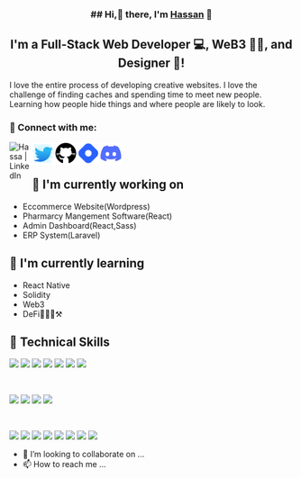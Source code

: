 <h3 align="center">
## Hi,👋 there, I'm <a href="https://www.hassan.dotcreative.co.ke" target="_blank" rel="noreferrer">Hassan</a> 👋
</h3>

<h2 align="center">
I'm a Full-Stack Web Developer 💻, WeB3 🚀🦄, and Designer 🎨!
</h2> 

I love the entire process of developing creative websites. I love the challenge of finding caches and spending time to meet new people. Learning how people hide things and where people are likely to look.

### 🤝 Connect with me:
<a href="https://www.linkedin.com/in/hassan-kiprono/"><img align="left" src="https://raw.githubusercontent.com/yushi1007/yushi1007/main/images/linkedin.svg" alt="Hassa | LinkedIn" length="40px" width="40px"/></a>
<a href="https://twitter.com/kip_hassan"><img align="left" src="https://github.com/hassankirwa/images/blob/main/icons8-twitter.svg" alt="Hassan | Twitter" length="40px" width="40px"/></a>
<a href="https://github.com/hassankirwa"><img align="left" src="https://github.com/hassankirwa/images/blob/main/icons8-github.svg" alt="Hassan | Github" length="40px" width="40px"/></a>
<a href="https://techblog254.hashnode.dev/"><img align="left" src="https://github.com/hassankirwa/images/blob/main/icons8-hashnode-240.png" alt="Hassan | Hashnode" length="40px" width="40px"/></a>
<a href="https://discord.com/hassacodes"><img align="left" src="https://github.com/hassankirwa/images/blob/main/icons8-discord-new-240.png" alt="Hassan | Discord" length="40px" width="40px"/></a>

</br>
</br>


## 🔭 I'm currently working on
- Eccommerce Website(Wordpress)
- Pharmarcy Mangement Software(React)
- Admin Dashboard(React,Sass)
- ERP System(Laravel)

## 🌱 I'm currently learning
- React Native
- Solidity
- Web3
- DeFi👨🏽‍🌾⚒️

## 💼 Technical Skills

![](https://img.shields.io/badge/Code-React-informational?style=flat&logo=react&color=61DAFB)
![](https://img.shields.io/badge/Code-Redux-informational?style=flat&logo=Redux&color=764ABC)
![](https://img.shields.io/badge/Code-JavaScript-informational?style=flat&logo=JavaScript&color=F7DF1E)
![](https://img.shields.io/badge/Code-HTML5-informational?style=flat&logo=HTML5&color=E34F26)
![](https://img.shields.io/badge/Code-PostgreSQL-informational?style=flat&logo=PostgreSQL&color=336791)
![](https://img.shields.io/badge/Code-SQLite-informational?style=flat&logo=SQLite&color=003B57)
![](https://img.shields.io/badge/Code-Python-informational?style=flat&logo=Python&color=003B57)



</br>

![](https://img.shields.io/badge/Style-Bootstrap-informational?style=flat&logo=Bootstrap&color=7952B3)
![](https://img.shields.io/badge/Style-CSS3-informational?style=flat&logo=CSS3&color=1572B6)
![](https://img.shields.io/badge/Style-styled--components-informational?style=flat&logo=styled-components&color=DB7093)
![](https://img.shields.io/badge/Style-Material--UI-informational?style=flat&logo=Material-UI&color=0081CB)


</br>

![](https://img.shields.io/badge/Tools-Figma-informational?style=flat&logo=Figma&color=F24E1E)
![](https://img.shields.io/badge/Tools-NPM-informational?style=flat&logo=NPM&color=CB3837)
![](https://img.shields.io/badge/Tools-Yarn-informational?style=flat&logo=Yarn&color=2C8EBB)
![](https://img.shields.io/badge/Tools-Postman-informational?style=flat&logo=Postman&color=FF6C37)
![](https://img.shields.io/badge/Tools-Heroku-informational?style=flat&logo=Heroku&color=430098)
![](https://img.shields.io/badge/Tools-Netlify-informational?style=flat&logo=netlify&color=00C7B7)
![](https://img.shields.io/badge/Tools-Git-informational?style=flat&logo=Git&color=F05032)
![](https://img.shields.io/badge/Tools-GitHub-informational?style=flat&logo=GitHub&color=181717)

- 💞️ I’m looking to collaborate on ...
- 📫 How to reach me ...

<!---
hassankirwa/hassankirwa is a ✨ special ✨ repository because its `README.md` (this file) appears on your GitHub profile.
You can click the Preview link to take a look at your changes.
--->
